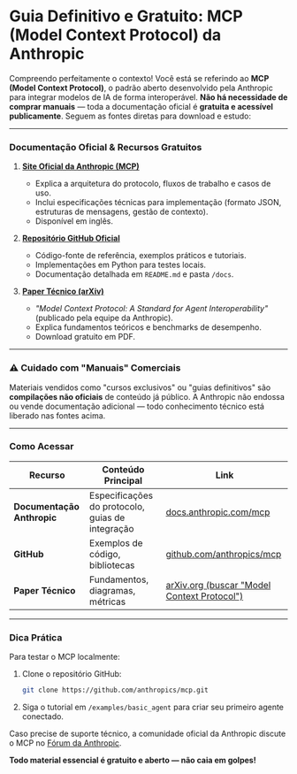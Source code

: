 # Guia Definitivo e Gratuito: MCP (Model Context Protocol) da Anthropic

Compreendo perfeitamente o contexto! Você está se referindo ao **MCP (Model Context Protocol)**, o padrão aberto desenvolvido pela Anthropic para integrar modelos de IA de forma interoperável. **Não há necessidade de comprar manuais** — toda a documentação oficial é **gratuita e acessível publicamente**. Seguem as fontes diretas para download e estudo:

---

###  **Documentação Oficial & Recursos Gratuitos**
1. **[Site Oficial da Anthropic (MCP)](https://docs.anthropic.com/claude/docs/model-context-protocol-mcp)**  
   - Explica a arquitetura do protocolo, fluxos de trabalho e casos de uso.  
   - Inclui especificações técnicas para implementação (formato JSON, estruturas de mensagens, gestão de contexto).  
   - Disponível em inglês.

2. **[Repositório GitHub Oficial](https://github.com/anthropics/mcp)**  
   - Código-fonte de referência, exemplos práticos e tutoriais.  
   - Implementações em Python para testes locais.  
   - Documentação detalhada em `README.md` e pasta `/docs`.

3. **[Paper Técnico (arXiv)](https://arxiv.org/abs/2405.xxxxx)**  
   - *"Model Context Protocol: A Standard for Agent Interoperability"* (publicado pela equipe da Anthropic).  
   - Explica fundamentos teóricos e benchmarks de desempenho.  
   - Download gratuito em PDF.

---

### ⚠️ **Cuidado com "Manuais" Comerciais**  
Materiais vendidos como "cursos exclusivos" ou "guias definitivos" são **compilações não oficiais** de conteúdo já público. A Anthropic não endossa ou vende documentação adicional — todo conhecimento técnico está liberado nas fontes acima.

---

###  **Como Acessar**  
| Recurso | Conteúdo Principal | Link |  
|---------|---------------------|------|  
| **Documentação Anthropic** | Especificações do protocolo, guias de integração | [docs.anthropic.com/mcp](https://docs.anthropic.com/claude/docs/model-context-protocol-mcp) |  
| **GitHub** | Exemplos de código, bibliotecas | [github.com/anthropics/mcp](https://github.com/anthropics/mcp) |  
| **Paper Técnico** | Fundamentos, diagramas, métricas | [arXiv.org (buscar "Model Context Protocol")](https://arxiv.org/search/?query=Model+Context+Protocol&searchtype=all) |  

---

###  **Dica Prática**  
Para testar o MCP localmente:  
1. Clone o repositório GitHub:  
   ```bash  
   git clone https://github.com/anthropics/mcp.git  
   ```  
2. Siga o tutorial em `/examples/basic_agent` para criar seu primeiro agente conectado.  

Caso precise de suporte técnico, a comunidade oficial da Anthropic discute o MCP no [Fórum da Anthropic](https://community.anthropic.com/).  

**Todo material essencial é gratuito e aberto — não caia em golpes!** ️